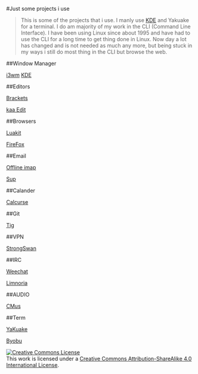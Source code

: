 #Just some projects i use

>This is some of the projects that i use. I manly use [KDE](kde.org) and Yakuake for a terminal. I do am majority of my work in the CLI (Command Line Interface).
>I have been using Linux since about 1995 and have had to use the CLI for a long time to get thing done in Linux. Now day a lot has changed and is not needed as much any more, but being stuck in my ways i still do most thing in the CLI but browse the web.

##Window Manager

[i3wm](i3wm.org)
[KDE](kde.org)

##Editors

[Brackets](brackets.io)

[kaa Edit](http://kaaedit.github.io/)


##Browsers

[Luakit](mason-larobina.github.io/luakit/)

[FireFox](firefox.com)


##Email

[Offline imap](http://offlineimap.org/)

[Sup](http://supmua.org)

##Calander

[Calcurse](http://calcurse.org/)

##Git

[Tig](http://jonas.nitro.dk/tig/)


##VPN

[StrongSwan](http://strongswan.org/)

##IRC

[Weechat](http://www.weechat.org/)

[Limnoria](https://github.com/ProgVal/Limnoria)

##AUDIO

[CMus](http://cmus.sourceforge.net/)

##Term

[YaKuake](http://yakuake.kde.org/)

[Byobu](http://byobu.co/)

<a rel="license" href="http://creativecommons.org/licenses/by-sa/4.0/"><img alt="Creative Commons License" style="border-width:0" src="http://i.creativecommons.org/l/by-sa/4.0/88x31.png" /></a><br />This work is licensed under a <a rel="license" href="http://creativecommons.org/licenses/by-sa/4.0/">Creative Commons Attribution-ShareAlike 4.0 International License</a>.